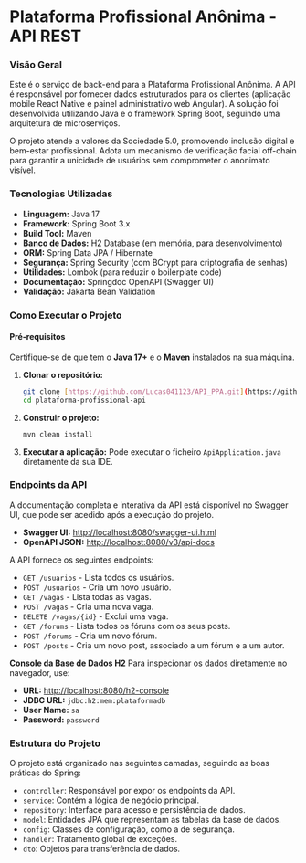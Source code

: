 # Plataforma Profissional Anônima - API REST

### Visão Geral

Este é o serviço de back-end para a Plataforma Profissional Anônima. A API é responsável por fornecer dados estruturados para os clientes (aplicação mobile React Native e painel administrativo web Angular). A solução foi desenvolvida utilizando Java e o framework Spring Boot, seguindo uma arquitetura de microserviços.

O projeto atende a valores da Sociedade 5.0, promovendo inclusão digital e bem-estar profissional. Adota um mecanismo de verificação facial off-chain para garantir a unicidade de usuários sem comprometer o anonimato visível.

### Tecnologias Utilizadas
* **Linguagem:** Java 17
* **Framework:** Spring Boot 3.x
* **Build Tool:** Maven
* **Banco de Dados:** H2 Database (em memória, para desenvolvimento)
* **ORM:** Spring Data JPA / Hibernate
* **Segurança:** Spring Security (com BCrypt para criptografia de senhas)
* **Utilidades:** Lombok (para reduzir o boilerplate code)
* **Documentação:** Springdoc OpenAPI (Swagger UI)
* **Validação:** Jakarta Bean Validation

### Como Executar o Projeto

#### Pré-requisitos
Certifique-se de que tem o **Java 17+** e o **Maven** instalados na sua máquina.

1.  **Clonar o repositório:**
    ```bash
    git clone [https://github.com/Lucas041123/API_PPA.git](https://github.com/Lucas041123/API_PPA.git)
    cd plataforma-profissional-api
    ```
2.  **Construir o projeto:**
    ```bash
    mvn clean install
    ```
3.  **Executar a aplicação:**
    Pode executar o ficheiro `ApiApplication.java` diretamente da sua IDE.

### Endpoints da API

A documentação completa e interativa da API está disponível no Swagger UI, que pode ser acedido após a execução do projeto.

* **Swagger UI:** [http://localhost:8080/swagger-ui.html](http://localhost:8080/swagger-ui.html)
* **OpenAPI JSON:** [http://localhost:8080/v3/api-docs](http://localhost:8080/v3/api-docs)

A API fornece os seguintes endpoints:

* `GET /usuarios` - Lista todos os usuários.
* `POST /usuarios` - Cria um novo usuário.
* `GET /vagas` - Lista todas as vagas.
* `POST /vagas` - Cria uma nova vaga.
* `DELETE /vagas/{id}` - Exclui uma vaga.
* `GET /forums` - Lista todos os fóruns com os seus posts.
* `POST /forums` - Cria um novo fórum.
* `POST /posts` - Cria um novo post, associado a um fórum e a um autor.

**Console da Base de Dados H2**
Para inspecionar os dados diretamente no navegador, use:
* **URL:** [http://localhost:8080/h2-console](http://localhost:8080/h2-console)
* **JDBC URL:** `jdbc:h2:mem:plataformadb`
* **User Name:** `sa`
* **Password:** `password`

### Estrutura do Projeto
O projeto está organizado nas seguintes camadas, seguindo as boas práticas do Spring:

* `controller`: Responsável por expor os endpoints da API.
* `service`: Contém a lógica de negócio principal.
* `repository`: Interface para acesso e persistência de dados.
* `model`: Entidades JPA que representam as tabelas da base de dados.
* `config`: Classes de configuração, como a de segurança.
* `handler`: Tratamento global de exceções.
* `dto`: Objetos para transferência de dados.
